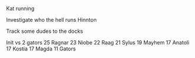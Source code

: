 Kat running

Investigate who the hell runs Hinnton

Track some dudes to the docks

Init vs 2 gators
  25  Ragnar
  23  Niobe
  22  Raag
  21  Sylus
  19  Mayhem
  17  Anatoli
  17  Kostia
  17  Magda
  11  Gators

